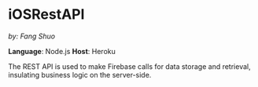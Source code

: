 # iOSRestAPI

*by: Fang Shuo*

**Language**: Node.js      **Host**: Heroku

The REST API is used to make Firebase calls for data storage and retrieval, insulating business logic on the server-side.
